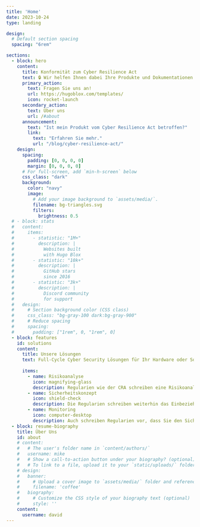 ```yaml
---
title: 'Home'
date: 2023-10-24
type: landing

design:
  # Default section spacing
  spacing: "6rem"

sections:
  - block: hero
    content:
      title: Konformität zum Cyber Resilience Act
      text: 🔒 Wir helfen Ihnen dabei Ihre Produkte und Dokumentationen konform zu aktuellen EU IT-Sicherheitsrichtlinien zu gestalten. 🔒
      primary_action:
        text: Fragen Sie uns an!
        url: https://hugoblox.com/templates/
        icon: rocket-launch
      secondary_action:
        text: Über uns
        url: /#about
      announcement:
        text: "Ist mein Produkt vom Cyber Resilience Act betroffen?"
        link:
          text: "Erfahren Sie mehr."
          url: "/blog/cyber-resilience-act/"
    design:
      spacing:
        padding: [0, 0, 0, 0]
        margin: [0, 0, 0, 0]
      # For full-screen, add `min-h-screen` below
      css_class: "dark"
      background:
        color: "navy"
        image:
          # Add your image background to `assets/media/`.
          filename: bg-triangles.svg
          filters:
            brightness: 0.5
  # - block: stats
  #   content:
  #     items:  
  #       - statistic: "1M+"
  #         description: |
  #           Websites built  
  #           with Hugo Blox
  #       - statistic: "10k+"
  #         description: |
  #           GitHub stars  
  #           since 2016
  #       - statistic: "3k+"
  #         description: |
  #           Discord community  
  #           for support
  #   design:
  #     # Section background color (CSS class)
  #     css_class: "bg-gray-100 dark:bg-gray-900"
  #     # Reduce spacing
  #     spacing:
  #       padding: ["1rem", 0, "1rem", 0]
  - block: features
    id: solutions 
    content:
      title: Unsere Lösungen
      text: Full-Cycle Cyber Security Lösungen für Ihr Hardware oder Software Produkt. Konzentrieren Sie sich auf Ihr Kerngeschäft.
  
      items:
        - name: Risikoanalyse
          icon: magnifying-glass
          description: Regularien wie der CRA schreiben eine Risikoanalyse als Teil der technischen Dokumentation Ihres Produkts vor. Wir helfen Ihnen bei der Durchführung der Analyse und der Erstellung der entsprechenden Dokumentation.
        - name: Sicherheitskonzept
          icon: shield-check
          description: Die Regularien schreiben weiterhin das Einbeziehen von Cybersicherheit während des gesamten Produktzyklus vor. Gerne helfen wir Ihnen dabei Ihr Produkt sicher zu gestalten und beraten zu wirksamen Maßnahmen, welche die Sicherheitsrisiken minimieren. 
        - name: Monitoring
          icon: computer-desktop
          description: Auch schreiben Regularien vor, dass Sie den Sicherheitszustands Ihres Produktes in Betrieb überprüfen und Sicherheitsvorfälle melden. Gerne entwickeln wir mit Ihnen gemeinsam Lösungen, wie Sie einen sicheren Betrieb Ihres Produktes beurteilen können. 
  - block: resume-biography
    title: Über Uns
    id: about
    # content:
    #   # The user's folder name in `content/authors/`
    #   username: mike
    #   # Show a call-to-action button under your biography? (optional)
    #   # To link to a file, upload it to your `static/uploads/` folder
    # design:
    #   banner:
    #     # Upload a cover image to `assets/media/` folder and reference its filename here (optional)
    #     filename: 'coffee'
    #   biography:
    #     # Customize the CSS style of your biography text (optional)
    #     style: ''
    content:
      username: david
---
```

